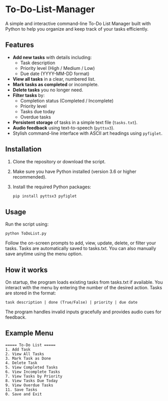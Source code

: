 # To-Do-List-Manager
A simple and interactive command-line To-Do List Manager built with Python to help you organize and keep track of your tasks efficiently.

 
## Features
- **Add new tasks** with details including:
  - Task description
  - Priority level (High / Medium / Low)
  - Due date (YYYY-MM-DD format)
- **View all tasks** in a clear, numbered list.
- **Mark tasks as completed** or incomplete.
- **Delete tasks** you no longer need.
- **Filter tasks** by:
  - Completion status (Completed / Incomplete)
  - Priority level
  - Tasks due today
  - Overdue tasks
- **Persistent storage** of tasks in a simple text file (`tasks.txt`).
- **Audio feedback** using text-to-speech (`pyttsx3`).
- Stylish command-line interface with ASCII art headings using `pyfiglet`.


## Installation
1. Clone the repository or download the script.
2. Make sure you have Python installed (version 3.6 or higher recommended).
3. Install the required Python packages:

   ```bash
   pip install pyttsx3 pyfiglet


## Usage 
Run the script using:
    
    python ToDoList.py

Follow the on-screen prompts to add, view, update, delete, or filter your tasks.
Tasks are automatically saved to tasks.txt. You can also manually save anytime using the menu option.


## How it works
On startup, the program loads existing tasks from tasks.txt if available.
You interact with the menu by entering the number of the desired action.
Tasks are stored in the format:

    task description | done (True/False) | priority | due date

The program handles invalid inputs gracefully and provides audio cues for feedback.


## Example Menu 

    ===== To-Do List =====
    1. Add Task
    2. View All Tasks
    3. Mark Task as Done
    4. Delete Task
    5. View Completed Tasks
    6. View Incomplete Tasks
    7. View Tasks by Priority
    8. View Tasks Due Today
    9. View Overdue Tasks
    11. Save Tasks
    0. Save and Exit


